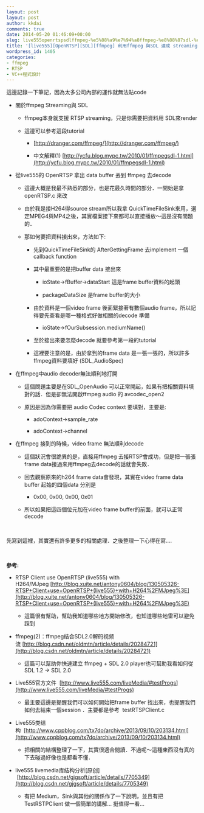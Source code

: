 ```yaml
---
layout: post
layout: post
author: kkdai
comments: true
date: 2014-05-20 01:46:09+00:00
slug: live555openrtspsdlffmpeg-%e5%88%a9%e7%94%a8ffmpeg-%e8%88%87sdl-%e9%81%94%e6%88%90-streaming-%e7%ad%86%e8%a8%981
title: '[live555][OpenRTSP][SDL][ffmpeg] 利用ffmpeg 與SDL 達成 streaming 筆記(1)'
wordpress_id: 1405
categories:
- ffmpeg
- RTSP
- VC++程式設計
---
```


這邊記錄一下筆記，因為太多公司內部的運作就無法貼code






  * 關於ffmpeg Streaming與 SDL



    * ffmpeg本身就支援 RTSP streaming，只是你需要把資料用 SDL來render


    * 這邊可以參考這段tutorial 



      * [http://dranger.com/ffmpeg/](http://dranger.com/ffmpeg/)


      * 中文解釋(1) [http://ycfu.blog.mypc.tw/2010/01/ffmpegsdl-1.html](http://ycfu.blog.mypc.tw/2010/01/ffmpegsdl-1.html)




  * 從live555的 OpenRTSP 拿出 data buffer 丟到 ffmpeg 去decode



    * 這邊大概是我最不熟悉的部分，也是花最久時間的部分．一開始是拿openRTSP.c 來改


    * 由於我是接H264得source stream所以我拿 QuickTimeFileSink來用，選定MPEG4與MP4之後，其實檔案接下來都可以直接播放～這是沒有問題的．


    * 那如何要把資料接出來，方法如下:



      * 先到QuickTimeFileSink的 AfterGettingFrame 去implement 一個callback function


      * 其中最重要的是把buffer data 接出來



        * ioState->fBuffer->dataStart 這是frame buffer資料的起頭


        * packageDataSize 是frame buffer的大小



      * 由於資料是一個video frame 後面緊接著有數個audio frame，所以記得要先查看是哪一種格式好做相關的decode 準備



        * ioState->fOurSubsession.mediumName()



      * 至於接出來要怎麼decode 就要參考第一段的tutorial


      * 這裡要注意的是，由於拿到的frame data 是一張一張的，所以許多ffmpeg資料要填好 (SDL_AudioSpec)




  * 在ffmpeg中audio decoder無法順利地打開



    * 這個問題主要是在SDL_OpenAudio 可以正常開起，如果有把相關資料填對的話．但是卻無法開啟ffmpeg audio 的 avcodec_open2 


    * 原因是因為你需要把 audio Codec context 要填對，主要是:



      * adoContext->sample_rate


      * adoContext->channel




  * 在ffmpeg 接到的時候，video frame 無法順利decode



    * 這個狀況會很詭異的是，直接用ffmpeg 去接RTSP會成功，但是把一張張frame data接過來用ffmpeg去decode的話就會失敗．


    * 回去觀察原來的h264 frame data會發現，其實在video frame data buffer 起始的四個data 分別是



      * 0x00, 0x00, 0x00, 0x01



    * 所以如果把這四個位元加在video frame buffer的前面，就可以正常decode





 




先寫到這裡，其實還有許多更多的相關處理．之後整理一下心得在寫.... 




 




**參考:**






  * RTSP Client use OpenRTSP (live555) with H264/MJpeg [http://blog.xuite.net/antony0604/blog/130505326-RTSP+Client+use+OpenRTSP+(live555)+with+H264%2FMJpeg%3E](http://blog.xuite.net/antony0604/blog/130505326-RTSP+Client+use+OpenRTSP+(live555)+with+H264%2FMJpeg%3E)



    * 這篇很有幫助，幫助我知道哪些地方開始修改，也知道哪些地雷可以避免踩到



  * ffmpeg(2)：ffmpeg结合SDL2.0解码视频流 [http://blog.csdn.net/oldmtn/article/details/20284721](http://blog.csdn.net/oldmtn/article/details/20284721)



    * 這篇可以幫助你快速建立 ffmpeg + SDL 2.0 player也可幫助我看如何從 SDL 1.2 -> SDL 2.0



  * Live555官方文件  [http://www.live555.com/liveMedia/#testProgs](http://www.live555.com/liveMedia/#testProgs)



    * 最主要這邊是提醒我們可以如何開始把frame buffer 找出來，也提醒我們如何去結束一個session ．主要都是參考  testRTSPClient.c



  * Live555类结构  [http://www.cppblog.com/tx7do/archive/2013/09/10/203134.html](http://www.cppblog.com/tx7do/archive/2013/09/10/203134.html)



    * 把相關的結構整理了一下，其實很適合閱讀．不過呢～這種東西沒有真的下去碰過好像也是都看不懂．



  * live555 livemedia库结构分析[原创]  [http://blog.csdn.net/gjgsoft/article/details/7705349](http://blog.csdn.net/gjgsoft/article/details/7705349)



    * 有把 Medium，Sink與其他的關係作了一下說明，並且有把TestRSTPClient 做一個簡單的講解... 挺值得一看...




